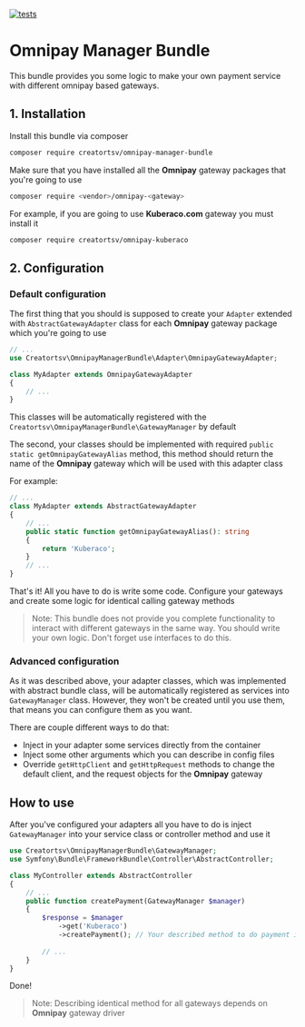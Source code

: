 [![tests](https://github.com/creatortsv/omnipay-manager-bundle/actions/workflows/php.yml/badge.svg?branch=main)](https://github.com/creatortsv/omnipay-manager-bundle/actions/workflows/php.yml)

# Omnipay Manager Bundle

This bundle provides you some logic to make your own payment service with different omnipay based gateways.

## 1. Installation
Install this bundle via composer
```bash
composer require creatortsv/omnipay-manager-bundle
```
Make sure that you have installed all the **Omnipay** gateway packages that you're going to use
```bash
composer require <vendor>/omnipay-<gateway>
```
For example, if you are going to use **Kuberaco.com** gateway you must install it
```bash
composer require creatortsv/omnipay-kuberaco
```

## 2. Configuration
### Default configuration
The first thing that you should is supposed to create your ```Adapter``` extended with ```AbstractGatewayAdapter``` class for each **Omnipay** gateway package which you're going to use

```php
// ...
use Creatortsv\OmnipayManagerBundle\Adapter\OmnipayGatewayAdapter;

class MyAdapter extends OmnipayGatewayAdapter
{
    // ...
}
```
This classes will be automatically registered with the ```Creatortsv\OmnipayManagerBundle\GatewayManager``` by default

The second, your classes should be implemented with required ```public static getOmnipayGatewayAlias``` method, this method should return the name of the **Omnipay** gateway which will be used with this adapter class

For example:
```php
// ...
class MyAdapter extends AbstractGatewayAdapter
{
    // ...
    public static function getOmnipayGatewayAlias(): string
    {
        return 'Kuberaco';
    }
    // ...
}
```
That's it! All you have to do is write some code. Configure your gateways and create some logic for identical calling gateway methods 

> Note: This bundle does not provide you complete functionality to interact with different gateways in the same way. You should write your own logic. Don't forget use interfaces to do this.

### Advanced configuration
As it was described above, your adapter classes, which was implemented with abstract bundle class, will be automatically registered as services into ```GatewayManager``` class.
However, they won't be created until you use them, that means you can configure them as you want.

There are couple different ways to do that:

- Inject in your adapter some services directly from the container
- Inject some other arguments which you can describe in config files
- Override ```getHttpClient``` and ```getHttpRequest``` methods to change the default client, and the request objects for the **Omnipay** gateway

## How to use
After you've configured your adapters all you have to do is inject ```GatewayManager``` into your service class or controller method and use it

```php
use Creatortsv\OmnipayManagerBundle\GatewayManager;
use Symfony\Bundle\FrameworkBundle\Controller\AbstractController;

class MyController extends AbstractController
{
    // ...
    public function createPayment(GatewayManager $manager)
    {
        $response = $manager
            ->get('Kuberaco')
            ->createPayment(); // Your described method to do payment in the same way for different gateways
        
        // ...
    }
}
```
Done!

> Note: Describing identical method for all gateways depends on **Omnipay** gateway driver
